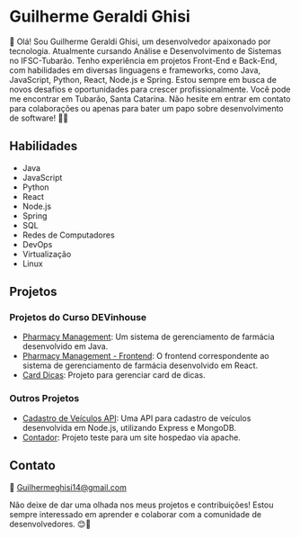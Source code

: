 # Guilherme Geraldi Ghisi

👋 Olá! Sou Guilherme Geraldi Ghisi, um desenvolvedor apaixonado por tecnologia. Atualmente cursando Análise e Desenvolvimento de Sistemas no IFSC-Tubarão. Tenho experiência em projetos Front-End e Back-End, com habilidades em diversas linguagens e frameworks, como Java, JavaScript, Python, React, Node.js e Spring. Estou sempre em busca de novos desafios e oportunidades para crescer profissionalmente. Você pode me encontrar em Tubarão, Santa Catarina. Não hesite em entrar em contato para colaborações ou apenas para bater um papo sobre desenvolvimento de software! 🚀🌟

## Habilidades
- Java
- JavaScript
- Python
- React
- Node.js
- Spring
- SQL
- Redes de Computadores
- DevOps
- Virtualização
- Linux

## Projetos

### Projetos do Curso DEVinhouse
- [Pharmacy Management](https://github.com/guigghisi/PharmacyManagement): Um sistema de gerenciamento de farmácia desenvolvido em Java.
- [Pharmacy Management - Frontend](https://github.com/guigghisi/PharmacyManagement-Front): O frontend correspondente ao sistema de gerenciamento de farmácia desenvolvido em React.
- [Card Dicas](https://github.com/guigghisi/Card_Dicas): Projeto para gerenciar card de dicas.

### Outros Projetos
- [Cadastro de Veículos API](https://github.com/guigghisi/Cadastro_Veiculos-API): Uma API para cadastro de veículos desenvolvida em Node.js, utilizando Express e MongoDB.
- [Contador](https://github.com/guigghisi/contador): Projeto teste para um site hospedao via apache.

## Contato
📧 Guilhermeghisi14@gmail.com  

Não deixe de dar uma olhada nos meus projetos e contribuições! Estou sempre interessado em aprender e colaborar com a comunidade de desenvolvedores. 😊🌱
